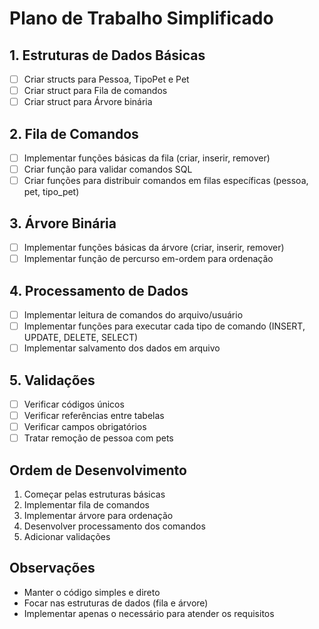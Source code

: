 # Plano de Trabalho Simplificado

## 1. Estruturas de Dados Básicas
- [ ] Criar structs para Pessoa, TipoPet e Pet
- [ ] Criar struct para Fila de comandos
- [ ] Criar struct para Árvore binária

## 2. Fila de Comandos
- [ ] Implementar funções básicas da fila (criar, inserir, remover)
- [ ] Criar função para validar comandos SQL
- [ ] Criar funções para distribuir comandos em filas específicas (pessoa, pet, tipo_pet)

## 3. Árvore Binária
- [ ] Implementar funções básicas da árvore (criar, inserir, remover)
- [ ] Implementar função de percurso em-ordem para ordenação

## 4. Processamento de Dados
- [ ] Implementar leitura de comandos do arquivo/usuário
- [ ] Implementar funções para executar cada tipo de comando (INSERT, UPDATE, DELETE, SELECT)
- [ ] Implementar salvamento dos dados em arquivo

## 5. Validações
- [ ] Verificar códigos únicos
- [ ] Verificar referências entre tabelas
- [ ] Verificar campos obrigatórios
- [ ] Tratar remoção de pessoa com pets

## Ordem de Desenvolvimento
1. Começar pelas estruturas básicas
2. Implementar fila de comandos
3. Implementar árvore para ordenação
4. Desenvolver processamento dos comandos
5. Adicionar validações

## Observações
- Manter o código simples e direto
- Focar nas estruturas de dados (fila e árvore)
- Implementar apenas o necessário para atender os requisitos
